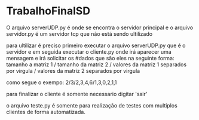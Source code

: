 # TrabalhoFinalSD
O arquivo serverUDP.py é onde se encontra o servidor principal
e o arquivo servidor.py é um servidor tcp que não está sendo ultilizado

para ultilizar é preciso primeiro executar o arquivo serverUDP.py que é o servidor e em seguida executar o cliente.py onde irá aparecer uma mensagem e irá solicitar os #dados que são eles na seguinte forma: tamanho a matriz 1 / tamanho da matriz 2 / valores da matriz 1 separados por virgula / valores da matriz 2 separados por virgula

como segue o exempo: 2/3/2,3,4,6/1,3,0,2,1,1

para finalizar o cliente é somente necessario digitar 'sair'

o arquivo teste.py é somente para realização de testes com multiplos clientes de forma automatizada.
